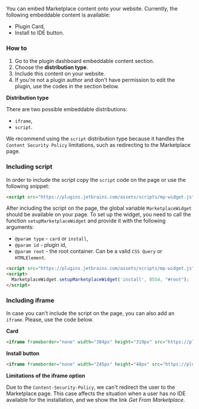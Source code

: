 [//]: # (title: Embeddable Content)

You can embed Marketplace content onto your website. Currently, the following embeddable content is available:
 - Plugin Card,
 - Install to IDE button.

### How to
1. Go to the plugin dashboard embeddable content section.
2. Choose the **distribution type**.
3. Include this content on your website.
4. If you're not a plugin author and don't have permission to edit the plugin, use the codes in the section below.

**Distribution type**

There are two possible embeddable distributions: 
 - `iframe`,
 - `script`.
 
We recommend using the `script` distribution type because it handles the `Content Security Policy` limitations, such as redirecting to the Marketplace page.

### Including script
In order to include the script copy the `script` code on the page or use the following snippet:
```html
<script src="https://plugins.jetbrains.com/assets/scripts/mp-widget.js"></script>
```

After including the script on the page, the global variable `MarketplaceWidget` should be available on your page. To set up the widget, you need to call the function `setupMarketplaceWidget` and provide it with the following arguments:

 - `@param type` - `card` or `install`,
 - `@param id`   - plugin id,
 - `@param root` - the root container. Can be a valid `CSS Query` or `HTMLElement`.

```html
<script src="https://plugins.jetbrains.com/assets/scripts/mp-widget.js"></script>
<script>  
  MarketplaceWidget.setupMarketplaceWidget('install', 8554, "#root");  
</script>
```

### Including iframe
In case you can't include the script on the page, you can also add an `iframe`. Please, use the code below.

**Card**
```html
<iframe frameborder="none" width="384px" height="319px" src="https://plugins.jetbrains.com/embeddable/card/<id>"></iframe>
```

**Install button**
```html
<iframe frameborder="none" width="245px" height="48px" src="https://plugins.jetbrains.com/embeddable/install/1347"></iframe>
```

**Limitations of the iframe option**

Due to the `Content-Security-Policy`, we can't redirect the user to the Marketplace page. This case affects the situation when a user has no IDE available for the installation, and we show the link *Get From Marketplace*.
